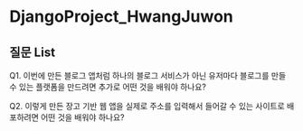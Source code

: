 # DjangoProject_HwangJuwon

<b>질문 List</b>
---
Q1. 이번에 만든 블로그 앱처럼 하나의 블로그 서비스가 아닌 유저마다 블로그를 만들 수 있는 플랫폼을 만드려면 추가로 어떤 것을 배워야 하나요?

Q2. 이렇게 만든 장고 기반 웹 앱을 실제로 주소를 입력해서 들어갈 수 있는 사이트로 배포하려면 어떤 것을 배워야 하나요?
